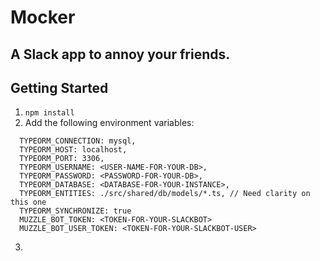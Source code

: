 # Mocker

## A Slack app to annoy your friends.

## Getting Started

1. `npm install`
2. Add the following environment variables:

```
  TYPEORM_CONNECTION: mysql,
  TYPEORM_HOST: localhost,
  TYPEORM_PORT: 3306,
  TYPEORM_USERNAME: <USER-NAME-FOR-YOUR-DB>,
  TYPEORM_PASSWORD: <PASSWORD-FOR-YOUR-DB>,
  TYPEORM_DATABASE: <DATABASE-FOR-YOUR-INSTANCE>,
  TYPEORM_ENTITIES: ./src/shared/db/models/*.ts, // Need clarity on this one
  TYPEORM_SYNCHRONIZE: true
  MUZZLE_BOT_TOKEN: <TOKEN-FOR-YOUR-SLACKBOT>
  MUZZLE_BOT_USER_TOKEN: <TOKEN-FOR-YOUR-SLACKBOT-USER>
```

3.
